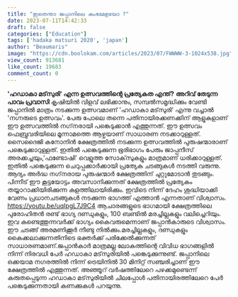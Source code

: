 ```yaml
---
title: "ഇതെന്താ ജപ്പാനിലെ കുംഭമേളയോ ?"
date: 2023-07-11T14:42:33
draft: false
categories: ["Education"]
tags: ['hadaka matsuri 2020', 'japan']
author: "Beaumaris"
image: "https://cdn.boolokam.com/articles/2023/07/FWWWW-3-1024x538.jpg"
view_count: 913681
like_count: 19683
comment_count: 0
---
```


**'ഹഡാകാ മട്‌സുരി' എന്ന ഉത്സവത്തിന്റെ പ്രത്യേകത എന്ത്?** **അറിവ് തേടുന്ന പാവം പ്രവാസി** കൃഷിയില്‍ വിളവ് ലഭിക്കാനും, സമ്പല്‍സമൃദ്ധിക്കും വേണ്ടി ജപ്പാനിൽ മാത്രം നടക്കുന്ന ഉത്സവമാണ് 'ഹഡാകാ മട്‌സുരി' എന്നു വച്ചാല്‍ 'നഗ്നരുടെ ഉത്സവം'. പേരു പോലെ തന്നെ പതിനായിരക്കണക്കിന് ആളുകളാണ് ഈ ഉത്സവത്തില്‍ നഗ്‌നരായി പങ്കെടുക്കാന്‍ എത്തുന്നത്. ഈ ഉത്സവം ഫെബ്രുവരിയിലെ മൂന്നാമത്തെ ആഴ്ചയാണ് സാധാരണ നടക്കാറുള്ളത്. സൈദൈജി കനോനിന്‍ ക്ഷേത്രത്തിൽ നടക്കുന്ന ഉത്സവത്തിൽ പുരുഷന്മാരാണ് പങ്കെടുക്കാറുള്ളത്. [](https://cdn.boolokam.com/articles/2023/07/FWWWW-3.jpg)ഇതിൽ പങ്കെടുക്കുന്ന ഭൂരിഭാഗം പേരും ജാപ്പനീസ് അരക്കച്ചയും,'ഫണ്ടോഷി' വെളുത്ത സോക്‌സുകളും മാത്രമാണ് ധരിക്കാറുള്ളത്. ഇതില്‍ പങ്കെടുക്കുന്ന ചെറുപ്പക്കാര്‍ക്കായി പ്രത്യേക ചടങ്ങുകള്‍ നടത്തി വരുന്നു. ആദ്യം അര്‍ദ്ധ നഗ്‌നരായ പുരുഷന്മാര്‍ ക്ഷേത്രത്തിന് ചുറ്റുമോടാന്‍ തുടങ്ങും. പിന്നീട് ഈ കൂട്ടയോട്ടം അവസാനിക്കുന്നത് ക്ഷേത്രത്തില്‍ പ്രത്യേകം തയ്യാറാക്കിയിരിക്കുന്ന കുളത്തിലായിരിക്കും. ഇവിടെ നിന്ന് ദേഹം ശുദ്ധിയാക്കി വേണം പ്രധാനചടങ്ങുകള്‍ നടക്കുന്ന ഭാഗത്ത് എത്താൻ എന്നതാണ് വിശ്വാസം. https://youtu.be/uqIpgL7J9C4 ആചാരങ്ങളുടെ ഭാഗമായി ക്ഷേത്രത്തിലെ പുരോഹിതന്‍ രണ്ട് ഭാഗ്യ ദണ്ഡുകളും, 100 ബണ്ടില്‍ മരച്ചില്ലകളും വലിച്ചെറിയും. ഇവ കണ്ടെത്തുന്നവർക്ക് ഭാഗ്യം കൈവരുമെന്നാണ് ജപ്പാൻകാരുടെ വിശ്വാസം. ഈ ചടങ്ങ് അരമണിക്കൂര്‍ നീണ്ടു നില്‍ക്കും.മരച്ചില്ലകളും, ദണ്ഡുകളും കൈക്കലാക്കുന്നതിനിടെ ഭക്തര്‍ക്ക് പരിക്കേൽക്കുന്നത് സാധാരണമാണ്.ജപ്പാൻകാർ മാത്രമല്ല ലോകത്തിന്റെ വിവിധ ഭാഗങ്ങളിൽ നിന്ന് നിരവധി പേർ ഹഡാകാ മട്‌സുരിയിൽ പങ്കെടുക്കുന്നുണ്ട്. ജപ്പാനിലെ ഒക്കയാമ നഗരത്തില്‍ നിന്ന് ട്രെയിനില്‍ 30 മിനിറ്റ് സഞ്ചരിച്ചാണ് ഈ ക്ഷേത്രത്തില്‍ എത്തുന്നത്. അഞ്ഞൂറ് വര്‍ഷത്തിലേറെ പഴക്കമുണ്ടെന്ന് കരുതപ്പെടുന്ന ഹഡാകാ മട്‌സുരിയില്‍ ചിലപ്പോൾ പതിനായിരത്തിലേറെ പേര്‍ പങ്കെടുക്കുന്നതായി കണക്കുകള്‍ പറയുന്നു.
